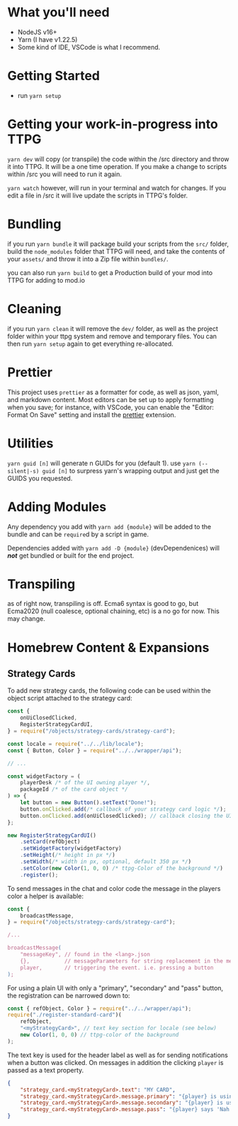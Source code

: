 # What you'll need

-   NodeJS v16+
-   Yarn (I have v1.22.5)
-   Some kind of IDE, VSCode is what I recommend.

# Getting Started

-   run `yarn setup`

# Getting your work-in-progress into TTPG

`yarn dev` will copy (or transpile) the code within the /src directory and throw it into TTPG. It will be a one time operation. If you make a change to scripts within /src you will need to run it again.

`yarn watch` however, will run in your terminal and watch for changes. If you edit a file in /src it will live update the scripts in TTPG's folder.

# Bundling

if you run `yarn bundle` it will package build your scripts from the `src/` folder, build the `node_modules` folder that TTPG will need, and take the contents of your `assets/` and throw it into a Zip file within `bundles/`.

you can also run `yarn build` to get a Production build of your mod into TTPG for adding to mod.io

# Cleaning

if you run `yarn clean` it will remove the `dev/` folder, as well as the project folder within your ttpg system and remove and temporary files. You can then run `yarn setup` again to get everything re-allocated.

# Prettier

This project uses `prettier` as a formatter for code, as well as json, yaml, and markdown content. Most editors can be set up to apply formatting when you save; for instance, with VSCode, you can enable the "Editor: Format On Save" setting and install the [prettier](https://marketplace.visualstudio.com/items?itemName=esbenp.prettier-vscode) extension.

# Utilities

`yarn guid [n]` will generate n GUIDs for you (default 1). use `yarn (--silent|-s) guid [n]` to surpress yarn's wrapping output and just get the GUIDS you requested.

# Adding Modules

Any dependency you add with `yarn add {module}` will be added to the bundle and can be `require`d by a script in game.

Dependencies added with `yarn add -D {module}` (devDependenices) will **_not_** get bundled or built for the end project.

# Transpiling

as of right now, transpiling is off. Ecma6 syntax is good to go, but Ecma2020 (null coalesce, optional chaining, etc) is a no go for now. This may change.

# Homebrew Content & Expansions

## Strategy Cards

To add new strategy cards, the following code can be used within the object script attached to the strategy card:

```javascript
const {
    onUiClosedClicked,
    RegisterStrategyCardUI,
} = require("/objects/strategy-cards/strategy-card");

const locale = require("../../lib/locale");
const { Button, Color } = require("../../wrapper/api");

// ...

const widgetFactory = (
    playerDesk /* of the UI owning player */,
    packageId /* of the card object */
) => {
    let button = new Button().setText("Done!");
    button.onClicked.add(/* callback of your strategy card logic */);
    button.onClicked.add(onUiClosedClicked); // callback closing the UI and handling the "all players resolved" and stacking UIs
};

new RegisterStrategyCardUI()
    .setCard(refObject)
    .setWidgetFactory(widgetFactory)
    .setHeight(/* height in px */)
    .setWidth(/* width in px, optional, default 350 px */)
    .setColor(new Color(1, 0, 0) /* ttpg-Color of the background */)
    .register();
```

To send messages in the chat and color code the message in the players color a helper is available:

```javascript
const {
    broadcastMessage,
} = require("/objects/strategy-cards/strategy-card");

/...

broadcastMessage(
    "messageKey", // found in the <lang>.json
    {},           // messageParameters for string replacement in the message
    player,       // triggering the event. i.e. pressing a button
);
```

For using a plain UI with only a "primary", "secondary" and "pass" button, the registration can be narrowed down to:

```javascript
const { refObject, Color } = require("../../wrapper/api");
require("./register-standard-card")(
    refObject,
    "<myStrategyCard>", // text key section for locale (see below)
    new Color(1, 0, 0) // ttpg-color of the background
);
```

The text key is used for the header label as well as for sending notifications when a button was clicked.
On messages in addition the clicking `player` is passed as a text property.

```json
{
    "strategy_card.<myStrategyCard>.text": "MY CARD",
    "strategy_card.<myStrategyCard>.message.primary": "{player} is using the primary ability of MY CARD.",
    "strategy_card.<myStrategyCard>.message.secondary": "{player} is using the primary ability of MY CARD.",
    "strategy_card.<myStrategyCard>.message.pass": "{player} says 'Nah. I dont wanna use MY CARD.'"
}
```

